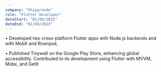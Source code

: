 ```yaml
---
company: "Shipgrande"
role: "Flutter Developer"
dateStart: "01/09/2022"
dateEnd: "01/08/2023"
---
```


• Developed two cross-platform Flutter apps with Node.js backends and with MobX and Riverpod,

• Published Tinywall on the Google Play Store, enhancing global accessibility. Contributed to its development using Flutter with MVVM, Mobx, and GetIt
